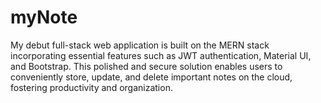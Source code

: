 # myNote
My debut full-stack web application is built on the MERN stack
incorporating essential features such as JWT authentication, Material UI, and Bootstrap. 
This polished and secure solution enables users to conveniently store, update, and delete important notes on the cloud, fostering productivity and organization.

